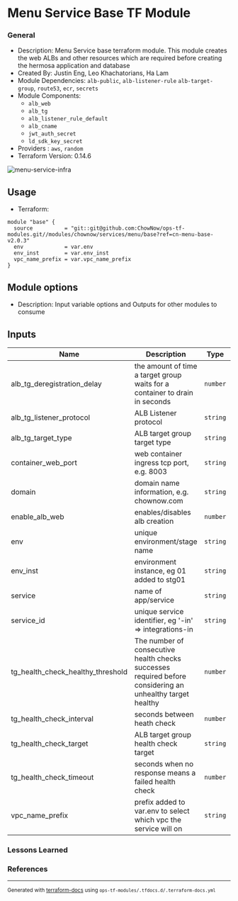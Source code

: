 <!-- BEGIN_TF_DOCS -->
# Menu Service Base TF Module

### General

* Description: Menu Service base terraform module. This module creates the web ALBs and other resources which are required before creating the hermosa application and database
* Created By: Justin Eng, Leo Khachatorians, Ha Lam
* Module Dependencies: `alb-public`, `alb-listener-rule` `alb-target-group`, `route53`, `ecr`, `secrets`
* Module Components:
  * `alb_web`
  * `alb_tg`
  * `alb_listener_rule_default`
  * `alb_cname`
  * `jwt_auth_secret`
  * `ld_sdk_key_secret`
* Providers : `aws`, `random`
* Terraform Version: 0.14.6

![menu-service-infra](https://github.com/ChowNow/menu-service/blob/1959b29bf6842ac3c73b0dad1137015696d981a1/diagrams/menu_service_infra_20220825.png)

## Usage

* Terraform:

```hcl
module "base" {
  source          = "git::git@github.com:ChowNow/ops-tf-modules.git//modules/chownow/services/menu/base?ref=cn-menu-base-v2.0.3"
  env             = var.env
  env_inst        = var.env_inst
  vpc_name_prefix = var.vpc_name_prefix
}
```

## Module options

* Description: Input variable options and Outputs for other modules to consume

## Inputs

| Name | Description | Type | Default | Required |
|------|-------------|------|---------|:--------:|
| alb\_tg\_deregistration\_delay | the amount of time a target group waits for a container to drain in seconds | `number` | `1` | no |
| alb\_tg\_listener\_protocol | ALB Listener protocol | `string` | `"HTTP"` | no |
| alb\_tg\_target\_type | ALB target group target type | `string` | `"ip"` | no |
| container\_web\_port | web container ingress tcp port, e.g. 8003 | `string` | `"8003"` | no |
| domain | domain name information, e.g. chownow.com | `string` | `"chownow.com"` | no |
| enable\_alb\_web | enables/disables alb creation | `number` | `1` | no |
| env | unique environment/stage name | `string` | `"dev"` | no |
| env\_inst | environment instance, eg 01 added to stg01 | `string` | `""` | no |
| service | name of app/service | `string` | `"menu"` | no |
| service\_id | unique service identifier, eg '-in' => integrations-in | `string` | `""` | no |
| tg\_health\_check\_healthy\_threshold | The number of consecutive health checks successes required before considering an unhealthy target healthy | `number` | `2` | no |
| tg\_health\_check\_interval | seconds between heath check | `number` | `5` | no |
| tg\_health\_check\_target | ALB target group health check target | `string` | `"/health"` | no |
| tg\_health\_check\_timeout | seconds when no response means a failed health check | `number` | `2` | no |
| vpc\_name\_prefix | prefix added to var.env to select which vpc the service will on | `string` | `"main"` | no |



### Lessons Learned


### References

---

<sub>Generated with [terraform-docs](https://terraform-docs.io/) using `ops-tf-modules/.tfdocs.d/.terraform-docs.yml`<sub>
<!-- END_TF_DOCS -->
